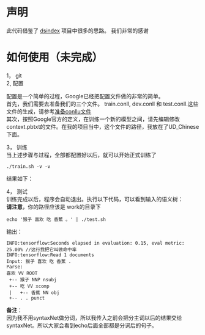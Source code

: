 # 声明
此代码借鉴了 [dsindex](https://github.com/dsindex/syntaxnet) 项目中很多的思路。 我们非常的感谢

# 如何使用（未完成）
1， git</br>
2,  配置</br>

配置是一个简单的过程，Google已经把配置文件做的非常的简单。</br>
首先，我们需要去准备我们的三个文件。 train.conll, dev.conll 和 test.conll.这些文件的生成，请参考[准备conllu文件](https://github.com/yutaolife/syntaxNet4Chinese/blob/master/guide/zh/conllu/conllu.md)</br>
其次，按照Google官方的定义，在训练一个新的模型之间，请先编辑修改context.pbtxt的文件。在我的项目当中，这个文件的路径，我放在了UD_Chinese下面。</br>

3， 训练</br>
当上述步骤与过程，全部都配置好以后，就可以开始正式训练了
```
./train.sh -v -v
```
结果如下：


4， 测试</br>
训练完成以后，程序会自动退出。执行以下代码，可以看到输入的语义树：</br>
**请注意**，你的路径应该是 work的目录下
```
echo '猴子 喜欢 吃 香蕉 。' | ./test.sh
```
输出：
```
INFO:tensorflow:Seconds elapsed in evaluation: 0.15, eval metric: 25.00% //这行我把它叫做命中率
INFO:tensorflow:Read 1 documents
Input: 猴子 喜欢 吃 香蕉 .
Parse:
喜欢 VV ROOT
 +-- 猴子 NNP nsubj
 +-- 吃 VV xcomp
 |   +-- 香蕉 NN obj
 +-- . . punct

```

**备注**：</br>
因为我不用syntaxNet做分词，所以我传入之前会把分主词以后的结果交给syntaxNet。所以大家会看到echo后面全部都是分词后的句子。
